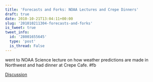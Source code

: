 ```yaml
---
title: 'Forecasts and Forks: NOAA Lectures and Crepe Dinners'
draft: true
date: 2010-10-21T13:04:11+00:00
slug: '201010211304-forecasts-and-forks'
is_tweet: true
tweet_info:
  id: '28001655645'
  type: 'post'
  is_thread: False
---
```




went to NOAA Science lecture on how weather predictions are made in Northwest and had dinner at Crepe Cafe. #fb

[Discussion](https://x.com/sytelus/status/28001655645)
